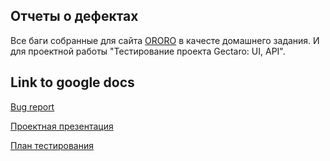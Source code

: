 ## Отчеты о дефектах

Все баги собранные для сайта [ORORO](https://ororo.tv/ru) в качесте домашнего задания.
И для проектной работы "Тестирование проекта Gectaro: UI, API".

## Link to google docs
[Bug report](https://docs.google.com/spreadsheets/d/1fUs9SSRceZsmmxA2FLAUK6tFm9auFIElGIIrXZA4ofs/edit#gid=2104110584)

[Проектная презентация](https://docs.google.com/presentation/d/1Amd4h78evoxxb9jA3L3tCfPyBz5W3KRH0ri9DUIub-M/edit?usp=drive_link)

[План тестирования](https://docs.google.com/document/d/120aCcGoJaSHojNDuaaBXzmKvk0BQqSXqpMS31AZuynM/edit?usp=drive_link)